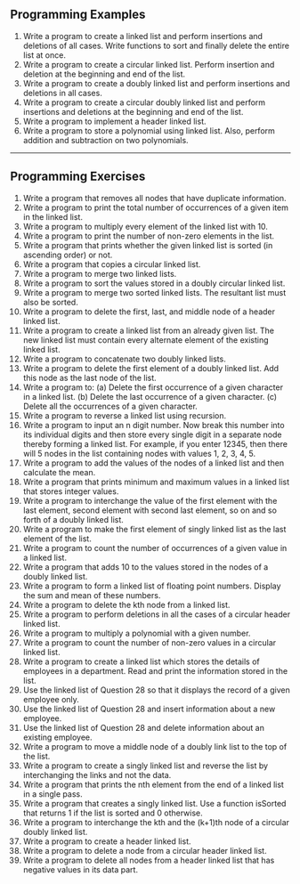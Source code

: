 ## Programming Examples

1. Write a program to create a linked list and perform insertions and deletions of all cases. Write functions to sort and finally delete the entire list at once.
2. Write a program to create a circular linked list. Perform insertion and deletion at the beginning and end of the list.
3. Write a program to create a doubly linked list and perform insertions and deletions in all cases.
4. Write a program to create a circular doubly linked list and perform insertions and deletions at the beginning and end of the list.
5. Write a program to implement a header linked list.
6. Write a program to store a polynomial using linked list. Also, perform addition and subtraction on two polynomials.

---

## Programming Exercises

1. Write a program that removes all nodes that have duplicate information.
2. Write a program to print the total number of occurrences of a given item in the linked list.
3. Write a program to multiply every element of the linked list with 10.
4. Write a program to print the number of non-zero elements in the list.
5. Write a program that prints whether the given linked list is sorted (in ascending order) or not.
6. Write a program that copies a circular linked list.
7. Write a program to merge two linked lists.
8. Write a program to sort the values stored in a doubly circular linked list.
9. Write a program to merge two sorted linked lists. The resultant list must also be sorted.
10. Write a program to delete the first, last, and middle node of a header linked list.
11. Write a program to create a linked list from an already given list. The new linked list must contain every alternate element of the existing linked list.
12. Write a program to concatenate two doubly linked lists.
13. Write a program to delete the first element of a doubly linked list. Add this node as the last node of the list.
14. Write a program to:
(a) Delete the first occurrence of a given character in a linked list.
(b) Delete the last occurrence of a given character.
(c) Delete all the occurrences of a given character.
15. Write a program to reverse a linked list using recursion.
16. Write a program to input an n digit number. Now break this number into its individual digits and then store every single digit in a separate node thereby forming a linked list. For example, if you enter 12345, then there will 5 nodes in the list containing nodes with values 1, 2, 3, 4, 5.
17. Write a program to add the values of the nodes of a linked list and then calculate the mean.
18. Write a program that prints minimum and maximum values in a linked list that stores integer values.
19. Write a program to interchange the value of the first element with the last element, second element with second last element, so on and so forth of a doubly linked list.
20. Write a program to make the first element of singly linked list as the last element of the list.
21. Write a program to count the number of occurrences of a given value in a linked list.
22. Write a program that adds 10 to the values stored in the nodes of a doubly linked list.
23. Write a program to form a linked list of floating point numbers. Display the sum and mean of these numbers.
24. Write a program to delete the kth node from a linked list.
25. Write a program to perform deletions in all the cases of a circular header linked list.
26. Write a program to multiply a polynomial with a given number.
27. Write a program to count the number of non-zero values in a circular linked list.
28. Write a program to create a linked list which stores the details of employees in a department. Read and print the information stored in the list.
29. Use the linked list of Question 28 so that it displays the record of a given employee only.
30. Use the linked list of Question 28 and insert information about a new employee.
31. Use the linked list of Question 28 and delete information about an existing employee.
32. Write a program to move a middle node of a doubly link list to the top of the list.
33. Write a program to create a singly linked list and reverse the list by interchanging the links and not the data.
34. Write a program that prints the nth element from the end of a linked list in a single pass.
35. Write a program that creates a singly linked list. Use a function isSorted that returns 1 if the list is sorted and 0 otherwise.
36. Write a program to interchange the kth and the (k+1)th node of a circular doubly linked list.
37. Write a program to create a header linked list.
38. Write a program to delete a node from a circular header linked list.
39. Write a program to delete all nodes from a header linked list that has negative values in its data part.
